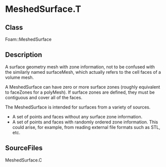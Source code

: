 # MeshedSurface.T 
## Class
Foam::MeshedSurface

## Description
A surface geometry mesh with zone information, not to be confused with
the similarly named surfaceMesh, which actually refers to the cell faces
of a volume mesh.

A MeshedSurface can have zero or more surface zones (roughly equivalent
to faceZones for a polyMesh). If surface zones are defined, they must
be contiguous and cover all of the faces.

The MeshedSurface is intended for surfaces from a variety of sources.
- A set of points and faces without any surface zone information.
- A set of points and faces with randomly ordered zone information.
      This could arise, for example, from reading external file formats
      such as STL, etc.

## SourceFiles
MeshedSurface.C

